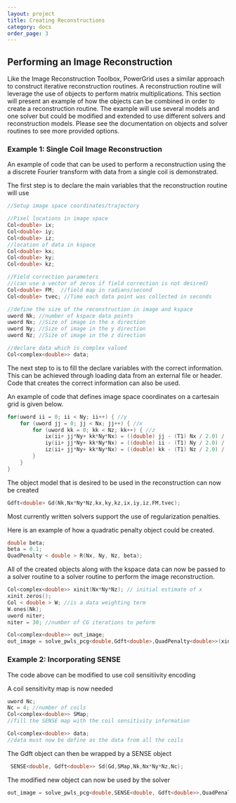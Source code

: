 ```yaml
---
layout: project
title: Creating Reconstructions
category: docs
order_page: 3
---
```

## Performing an Image Reconstruction

Like the Image Reconstruction Toolbox, PowerGrid uses a similar approach to construct iterative reconstruction routines. A reconstruction routine will leverage the use of objects to perform matrix multiplications. This section will present an example of how the objects can be combined in order to create a reconstruction routine.  The example will use several models and one solver but could be modified and extended to use different solvers and reconstruction models.  Please see the documentation on objects and solver routines to see more provided options.

### Example 1: Single Coil Image Reconstruction

An example of code that can be used to perform a reconstruction using the a discrete Fourier transform with data from a single coil is demonstrated.

The first step is to declare the main variables that the reconstruction routine will use

```C++
//Setup image space coordinates/trajectory

//Pixel locations in image space
Col<double> ix;
Col<double> iy;
Col<double> iz;
//location of data in kspace
Col<double> kx;
Col<double> ky;
Col<double> kz;

//Field correction parameters
//(can use a vector of zeros if field correction is not desired)
Col<double> FM;  //field map in radians/second
Col<double> tvec; //Time each data point was collected in seconds

//define the size of the reconstruction in image and kspace
uword Nk; //number of kspace data points
uword Nx; //Size of image in the x direction
uword Ny; //Size of image in the y direction
uword Nz; //Size of image in the z direction

//declare data which is complex valued
Col<complex<double>> data;
```

The next step to is to fill the declare variables with the correct information.  This can be achieved through loading data from an external file or header.   Code that creates the correct information can also be used.

An example of code that defines image space coordinates on a cartesain grid is given below.


```C++
for(uword ii = 0; ii < Ny; ii++) { //y
    for (uword jj = 0; jj < Nx; jj++) { //x
        for (uword kk = 0; kk < Nz; kk++) { //z
            ix(ii+ jj*Ny+ kk*Ny*Nx) = ((double) jj - (T1) Nx / 2.0) / ((double) Nx);
            iy(ii+ jj*Ny+ kk*Ny*Nx) = ((double) ii - (T1) Ny / 2.0) / ((double) Ny);
            iz(ii+ jj*Ny+ kk*Ny*Nx) = ((double) kk - (T1) Nz / 2.0) / ((double) Nz);
        }
    }
}
```
The object model that is desired to be used in the reconstruction can now be created

```c++
Gdft<double> Gd(Nk,Nx*Ny*Nz,kx,ky,kz,ix,iy,iz,FM,tvec);
```
Most currently written solvers support the use of regularization penalties.

Here is an example of how a quadratic penalty object could be created.

```C++
double beta;
beta = 0.1;
QuadPenalty < double > R(Nx, Ny, Nz, beta);
```

All of the created objects along with the kspace data can now be passed to a solver routine to a solver routine to perform the image reconstruction.

```C++
Col<complex<double>> xinit(Nx*Ny*Nz); // initial estimate of x
xinit.zeros();
Col < double > W; //is a data weighting term
W.ones(Nk);
uword niter;
niter = 30; //number of CG iterations to peform

Col<complex<double>> out_image;
out_image = solve_pwls_pcg<double,Gdft<double>,QuadPenalty<double>>(xinit, Gd, W, data, R, niter);
```
### Example 2: Incorporating SENSE

The code above can be modified to use coil sensitiivity encoding

A coil sensitivity map is now needed

```C++
uword Nc;
Nc = 4; //number of coils
Col<complex<double>> SMap;
//fill the SENSE map with the coil sensitivity information

Col<complex<double>> data;
//data must now be define as the data from all the coils
```
The Gdft object can then be wrapped by a  SENSE object

```C++
 SENSE<double, Gdft<double>> Sd(Gd,SMap,Nk,Nx*Ny*Nz,Nc);
```
The modified new object can now be used by the solver

```C++
out_image = solve_pwls_pcg<double,SENSE<double, Gdft<double>>,QuadPenalty<double>>(xinit, Sd, W, data, R, niter);
```
